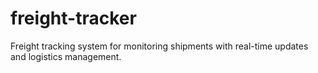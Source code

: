 # freight-tracker
Freight tracking system for monitoring shipments with real-time updates and logistics management.
